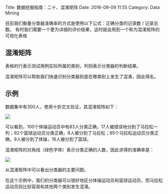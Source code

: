Title: 数据挖掘指南：二十、混淆矩阵
Date: 2016-09-09 11:55
Category: Data Mining

目前我们衡量分类器准确率的方式是使用以下公式：正确分类的记录数 / 记录总数。
有时我们需要一个更为详细的评价结果，这时就会用到一个称为混淆矩阵的可视化表格

## 混淆矩阵

表格的行表示测试用例实际所属的类别，列则表示分类器的判断结果。

混淆矩阵可以帮助我们快速识别分类器到底在哪类别上发生了混淆，因此得名。

## 示例

数据集中有300人，使用十折交叉验证，其混淆矩阵如下：

![](http://v2.freep.cn/3tb_1609091057408a57512293.png)

可以看到，100个体操运动员中有83人分类正确，17人被错误地分到了马拉松一列；92个篮球运动员分类正确，8人被分到了马拉松；85个马拉松运动员分类正确，9人被分到了体操，16人被分到了篮球。

混淆矩阵的对角线（绿色字体）表示分类正确的人数，因此求得的准确率是：

![](http://v1.freep.cn/3tb_160909105848ic36512293.png)

从混淆矩阵中可以看出分类器的主要问题。

在这个示例中，我们的分类器可以很好地区分体操运动员和篮球运动员，而马拉松运动员则比较容易和其他两个类别发生混淆。